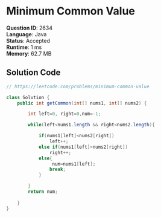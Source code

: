 # Minimum Common Value

**Question ID**: 2634  
**Language**: Java  
**Status**: Accepted  
**Runtime**: 1 ms  
**Memory**: 62.7 MB  

## Solution Code
```java
// https://leetcode.com/problems/minimum-common-value

class Solution {
    public int getCommon(int[] nums1, int[] nums2) {

        int left=0, right=0,num=-1;

        while(left<nums1.length && right<nums2.length){

            if(nums1[left]<nums2[right])
                left++;
            else if(nums1[left]>nums2[right])
                right++;
            else{
                 num=nums1[left];
                break;
            }

        }
        return num;
        
    }
}
```
